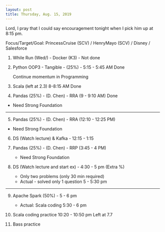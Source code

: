 ```yaml
---
layout: post
title: Thursday, Aug. 15, 2019
---
```


Lord, I pray that I could say encouragement tonight when I pick him up at 8:15 pm.
  

Focus/Target/Goal:  PrincessCruise (SCV) / HenryMayo (SCV) / Disney / Salesforce  


1. While Run (Wed/) - Docker (K3) - Not done

2. Python OOP3 - Tangible - (25%) - 5:15 - 5:45 AM Done

   Continue momentum in Programming
      
      
3. Scala (left at 2.3) 8-8:15 AM Done

4. Pandas (25%) - (D. Chen) - RRA (9 - 9:10 AM)  Done
  - Need Strong Foundation

---------------------------

5. Pandas (25%) - (D. Chen) - RRA (12:10 - 12:25 PM)  
  - Need Strong Foundation

6. DS (Watch lecture) & Kafka - 12:15 - 1:15  
  

7. Pandas (25%) - (D. Chen) - RRP (3:45 - 4 PM) 
    - Need Strong Foundation


8. DS (Watch lecture and start ex) - 4:30 - 5 pm (Extra %)
   - Only two problems (only 30 min required)
   - Actual - solved only 1 question 5 - 5:30 pm

----------------

9. Apache Spark (50%) - 5 - 6 pm 
   - Actual: Scala coding 5:30 - 6 pm


10. Scala coding practice 10:20 - 10:50 pm
   Left at 7.7


11. Bass practice 
